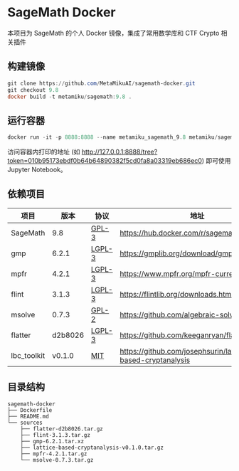 
# SageMath Docker

本项目为 SageMath 的个人 Docker 镜像，集成了常用数学库和 CTF Crypto 相关插件

## 构建镜像

   ```powershell
   git clone https://github.com/MetaMikuAI/sagemath-docker.git
   git checkout 9.8
   docker build -t metamiku/sagemath:9.8 .
   ```

## 运行容器

```powershell
docker run -it -p 8888:8888 --name metamiku_sagemath_9.8 metamiku/sagemath:9.8
```

访问容器内打印的地址 (如 http://127.0.0.1:8888/tree?token=010b95173ebdf0b64b64890382f5cd0fa8a03319eb686ec0) 即可使用 Jupyter Notebook。

## 依赖项目

| 项目        | 版本         | 协议 | 地址 |
| ----------- | ------------ | ------------- | ------------- |
| SageMath    | 9.8          | [GPL-3](https://github.com/sagemath/sage/blob/develop/COPYING.txt) | https://hub.docker.com/r/sagemath/sagemath |
| gmp         | 6.2.1        | [LGPL-3](https://www.gnu.org/licenses/lgpl-3.0.html) | https://gmplib.org/download/gmp/ |
| mpfr        | 4.2.1        | [LGPL-3](https://www.mpfr.org/) | https://www.mpfr.org/mpfr-current/ |
| flint       | 3.1.3 | [LGPL-3](https://flintlib.org/doc/history.html#flint-3-1-0) | https://flintlib.org/downloads.html |
| msolve      | 0.7.3        | [GPL-2](https://github.com/algebraic-solving/msolve/blob/master/COPYING) | https://github.com/algebraic-solving/msolve |
| flatter     | d2b8026  | [LGPL-3](https://github.com/keeganryan/flatter/blob/main/COPYING.LESSER) | https://github.com/keeganryan/flatter |
| lbc_toolkit | v0.1.0 | [MIT](https://github.com/josephsurin/lattice-based-cryptanalysis/blob/main/LICENSE) | https://github.com/josephsurin/lattice-based-cryptanalysis |

## 目录结构

```
sagemath-docker
├── Dockerfile
├── README.md
└── sources
    ├── flatter-d2b8026.tar.gz
    ├── flint-3.1.3.tar.gz
    ├── gmp-6.2.1.tar.xz
    ├── lattice-based-cryptanalysis-v0.1.0.tar.gz
    ├── mpfr-4.2.1.tar.gz
    └── msolve-0.7.3.tar.gz
```
